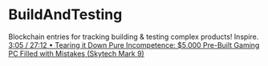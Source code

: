 # BuildAndTesting
Blockchain entries for tracking building &amp; testing complex products! Inspire. [   3:05 / 27:12  • Tearing it Down   Pure Incompetence: $5,000 Pre-Built Gaming PC Filled with Mistakes (Skytech Mark 9)](https://youtu.be/ICMKUSff_6I)
